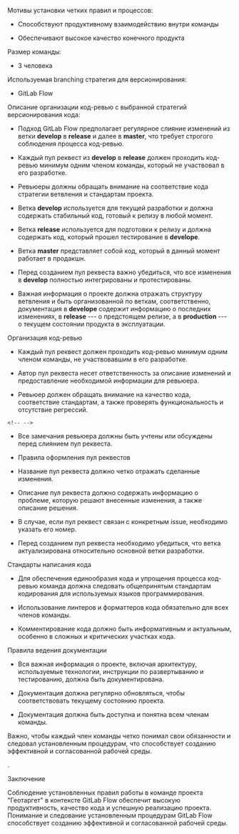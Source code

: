 Мотивы установки четких правил и процессов:

-   Способствуют продуктивному взаимодействию внутри команды

-   Обеспечивают высокое качество конечного продукта

Размер команды:

-   3 человека

Используемая branching стратегия для версионирования:

-   GitLab Flow

Описание организации код-ревью с выбранной стратегий версионирования
кода:

-   Подход GitLab Flow предполагает регулярное слияние изменений из
    ветки **develop** в **release** и далее в **master**, что требует
    строгого соблюдения процесса код-ревью.

-   Каждый пул реквест из **develop** в **release** должен проходить
    код-ревью минимум одним членом команды, который не участвовал в его
    разработке.

-   Ревьюеры должны обращать внимание на соответствие кода стратегии
    ветвления и стандартам проекта.

-   Ветка **develop** используется для текущей разработки и должна
    содержать стабильный код, готовый к релизу в любой момент.

-   Ветка **release** используется для подготовки к релизу и должна
    содержать код, который прошел тестирование в **develope**.

-   Ветка **master** представляет собой код, который в данный момент
    работает в продакшн.

-   Перед созданием пул реквеста важно убедиться, что все изменения в
    **develop** полностью интегрированы и протестированы.

-   Важная информация о проекте должна отражать структуру ветвления и
    быть организованной по веткам, соответственно, документация в
    **develope** содержит информацию о последних изменениях, в
    **release** --- о предстоящем релизе, а в **production** --- о
    текущем состоянии продукта в эксплуатации.

Организация код-ревью

-   Каждый пул реквест должен проходить код-ревью минимум одним членом
    команды, не участвовавшим в его разработке.

-   Автор пул реквеста несет ответственность за описание изменений и
    предоставление необходимой информации для ревьюера.

-   Ревьюер должен обращать внимание на качество кода, соответствие
    стандартам, а также проверять функциональность и отсутствие
    регрессий.

```{=html}
<!-- -->
```
-   Все замечания ревьюера должны быть учтены или обсуждены перед
    слиянием пул реквеста.

-   Правила оформления пул реквестов

-   Название пул реквеста должно четко отражать сделанные изменения.

-   Описание пул реквеста должно содержать информацию о проблеме,
    которую решают внесенные изменения, а также описание решения.

-   В случае, если пул реквест связан с конкретным issue, необходимо
    указать его номер.

-   Перед созданием пул реквеста необходимо убедиться, что ветка
    актуализирована относительно основной ветки разработки.

Стандарты написания кода

-   Для обеспечения единообразия кода и упрощения процесса код-ревью
    команда должна следовать общепринятым стандартам кодирования для
    используемых языков программирования.

-   Использование линтеров и форматтеров кода обязательно для всех
    членов команды.

-   Комментирование кода должно быть информативным и актуальным,
    особенно в сложных и критических участках кода.

Правила ведения документации

-   Вся важная информация о проекте, включая архитектуру, используемые
    технологии, инструкции по развертыванию и тестированию, должна быть
    документирована.

-   Документация должна регулярно обновляться, чтобы соответствовать
    текущему состоянию проекта.

-   Документация должна быть доступна и понятна всем членам команды.

Важно, чтобы каждый член команды четко понимал свои обязанности и
следовал установленным процедурам, что способствует созданию эффективной
и согласованной рабочей среды.

.

Заключение

Соблюдение установленных правил работы в команде проекта \"Геотаргет\" в
контексте GitLab Flow обеспечит высокую продуктивность, качество кода и
успешную реализацию проекта. Понимание и следование установленным
процедурам GitLab Flow способствует созданию эффективной и согласованной
рабочей среды.
